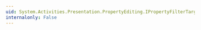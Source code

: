 ```yaml
---
uid: System.Activities.Presentation.PropertyEditing.IPropertyFilterTarget
internalonly: False
---
```

